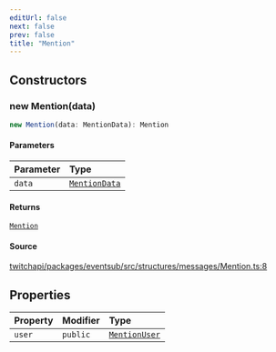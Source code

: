 ```yaml
---
editUrl: false
next: false
prev: false
title: "Mention"
---
```


## Constructors

### new Mention(data)

```ts
new Mention(data: MentionData): Mention
```

#### Parameters

| Parameter | Type |
| :------ | :------ |
| `data` | [`MentionData`](/api/eventsub/interfaces/mentiondata/) |

#### Returns

[`Mention`](/api/eventsub/classes/mention/)

#### Source

[twitchapi/packages/eventsub/src/structures/messages/Mention.ts:8](https://github.com/pablornc/twitchapi//blob/3baa008ac8be1133cbb9253985d5d4cd48b4e780/packages/eventsub/src/structures/messages/Mention.ts#L8)

## Properties

| Property | Modifier | Type |
| :------ | :------ | :------ |
| `user` | `public` | [`MentionUser`](/api/eventsub/classes/mentionuser/) |
